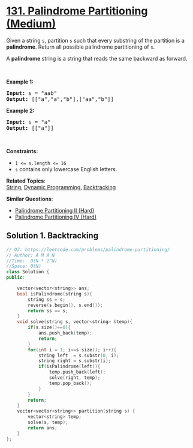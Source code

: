 # [131. Palindrome Partitioning (Medium)](https://leetcode.com/problems/palindrome-partitioning/)

<p>Given a string <code>s</code>, partition <code>s</code> such that every substring of the partition is a <strong>palindrome</strong>. Return all possible palindrome partitioning of <code>s</code>.</p>

<p>A <strong>palindrome</strong> string is a string that reads the same backward as forward.</p>

<p>&nbsp;</p>
<p><strong>Example 1:</strong></p>
<pre><strong>Input:</strong> s = "aab"
<strong>Output:</strong> [["a","a","b"],["aa","b"]]
</pre><p><strong>Example 2:</strong></p>
<pre><strong>Input:</strong> s = "a"
<strong>Output:</strong> [["a"]]
</pre>
<p>&nbsp;</p>
<p><strong>Constraints:</strong></p>

<ul>
	<li><code>1 &lt;= s.length &lt;= 16</code></li>
	<li><code>s</code> contains only lowercase English letters.</li>
</ul>


**Related Topics**:  
[String](https://leetcode.com/tag/string/), [Dynamic Programming](https://leetcode.com/tag/dynamic-programming/), [Backtracking](https://leetcode.com/tag/backtracking/)

**Similar Questions**:
* [Palindrome Partitioning II (Hard)](https://leetcode.com/problems/palindrome-partitioning-ii/)
* [Palindrome Partitioning IV (Hard)](https://leetcode.com/problems/palindrome-partitioning-iv/)

## Solution 1. Backtracking

```cpp
// OJ: https://leetcode.com/problems/palindrome-partitioning/
// Author: A M A N
//Time:  O(N * 2^N)
//Space: O(N)
class Solution {
public:

    vector<vector<string>> ans;
    bool isPalindrome(string s){
        string ss = s;
        reverse(s.begin(), s.end());
        return ss == s;
    }
    void solve(string s, vector<string> &temp){
        if(s.size()==0){
            ans.push_back(temp);
            return;
        }
        for(int i = 1; i<=s.size(); i++){
            string left  = s.substr(0, i);
            string right = s.substr(i);
            if(isPalindrome(left)){
                temp.push_back(left);
                solve(right, temp);
                temp.pop_back();
            }    
        }
        return; 
    }
    vector<vector<string>> partition(string s) {
        vector<string> temp;
        solve(s, temp);
        return ans;
    }
};
```